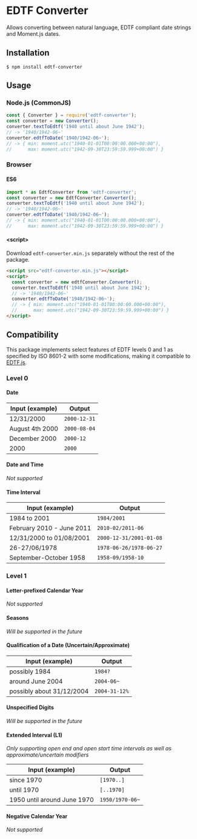 # EDTF Converter

Allows converting between natural language, EDTF compliant date strings and Moment.js dates.

## Installation

```
$ npm install edtf-converter
```

## Usage

### Node.js (CommonJS)

```javascript
const { Converter } = require('edtf-converter');
const converter = new Converter();
converter.textToEdtf('1940 until about June 1942');
// -> '1940/1942-06~'
converter.edtfToDate('1940/1942-06~');
// -> { min: moment.utc("1940-01-01T00:00:00.000+00:00"),
//      max: moment.utc("1942-09-30T23:59:59.999+00:00") }
```

### Browser

#### ES6

```javascript
import * as EdtfConverter from 'edtf-converter';
const converter = new EdtfConverter.Converter();
converter.textToEdtf('1940 until about June 1942');
// -> '1940/1942-06~'
converter.edtfToDate('1940/1942-06~');
// -> { min: moment.utc("1940-01-01T00:00:00.000+00:00"),
//      max: moment.utc("1942-09-30T23:59:59.999+00:00") }
```

#### \<script>
Download `edtf-converter.min.js` separately without the rest of the package.
```html
<script src="edtf-converter.min.js"></script>
<script>
  const converter = new edtfConverter.Converter();
  converter.textToEdtf('1940 until about June 1942');
  // -> '1940/1942-06~'
  converter.edtfToDate('1940/1942-06~');
  // -> { min: moment.utc("1940-01-01T00:00:00.000+00:00"),
  //      max: moment.utc("1942-09-30T23:59:59.999+00:00") }
</script>
```

## Compatibility

This package implements select features of EDTF levels 0 and 1 as specified by ISO 8601-2 with some modifications, making it compatible to [EDTF.js](https://github.com/inukshuk/edtf.js).

### Level 0

#### Date

| Input (example) | Output       |
|-----------------|--------------|
| 12/31/2000      | `2000-12-31` |
| August 4th 2000 | `2000-08-04` |
| December 2000   | `2000-12`    |
| 2000            | `2000`       |

#### Date and Time

*Not supported*

#### Time Interval

| Input (example)           | Output                  |
|---------------------------|-------------------------|
| 1984 to 2001              | `1984/2001`             |
| February 2010 - June 2011 | `2010-02/2011-06`       |
| 12/31/2000 to 01/08/2001  | `2000-12-31/2001-01-08` |
| 26-27/06/1978             | `1978-06-26/1978-06-27` |
| September-October 1958    | `1958-09/1958-10`       |

### Level 1

#### Letter-prefixed Calendar Year

*Not supported*

#### Seasons

*Will be supported in the future*
<!-- 
| Input (example) | Output    |
|-----------------|-----------|
| Spring 2001     | `2001-21` | -->

#### Qualification of a Date (Uncertain/Approximate)

| Input (example)           | Output        |
|---------------------------|---------------|
| possibly 1984             | `1984?`       |
| around June 2004          | `2004-06~`    |
| possibly about 31/12/2004 | `2004-31-12%` |

#### Unspecified Digits

*Will be supported in the future*
<!-- *Only supporting decades*

| Input (example) | Output |
|-----------------|--------|
| 1960s           | `196X` | -->

#### Extended Interval (L1)

*Only supporting open end and open start time intervals as well as approximate/uncertain modifiers*

| Input (example)                  | Output          |
|----------------------------------|-----------------|
| since 1970                       | `[1970..]`      |
| until 1970                       | `[..1970]`      |
| 1950 until around June 1970      | `1950/1970-06~` |

#### Negative Calendar Year

*Not supported*
